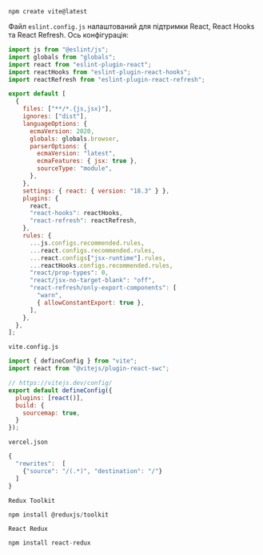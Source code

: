 `npm create vite@latest`


Файл `eslint.config.js` налаштований для підтримки React, React Hooks та React Refresh. Ось конфігурація:

```javascript
import js from "@eslint/js";
import globals from "globals";
import react from "eslint-plugin-react";
import reactHooks from "eslint-plugin-react-hooks";
import reactRefresh from "eslint-plugin-react-refresh";

export default [
  {
    files: ["**/*.{js,jsx}"],
    ignores: ["dist"],
    languageOptions: {
      ecmaVersion: 2020,
      globals: globals.browser,
      parserOptions: {
        ecmaVersion: "latest",
        ecmaFeatures: { jsx: true },
        sourceType: "module",
      },
    },
    settings: { react: { version: "18.3" } },
    plugins: {
      react,
      "react-hooks": reactHooks,
      "react-refresh": reactRefresh,
    },
    rules: {
      ...js.configs.recommended.rules,
      ...react.configs.recommended.rules,
      ...react.configs["jsx-runtime"].rules,
      ...reactHooks.configs.recommended.rules,
      "react/prop-types": 0,
      "react/jsx-no-target-blank": "off",
      "react-refresh/only-export-components": [
        "warn",
        { allowConstantExport: true },
      ],
    },
  },
];
```

`vite.config.js`

```javascript
import { defineConfig } from "vite";
import react from "@vitejs/plugin-react-swc";

// https://vitejs.dev/config/
export default defineConfig({
  plugins: [react()],
  build: {
    sourcemap: true,
  }
});
```

`vercel.json`

```javascript
{
  "rewrites":  [
    {"source": "/(.*)", "destination": "/"}
  ]
}
```


`Redux Toolkit`

```javascript
npm install @reduxjs/toolkit
```



`React Redux`

```javascript
npm install react-redux
```


